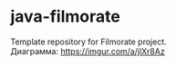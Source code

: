 # java-filmorate
Template repository for Filmorate project. \
Диаграмма: https://imgur.com/a/jlXr8Az
